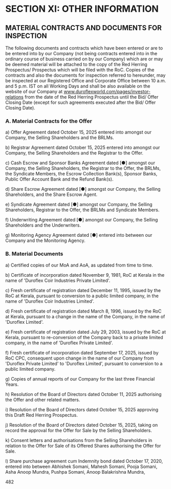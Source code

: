# SECTION XI: OTHER INFORMATION
## MATERIAL CONTRACTS AND DOCUMENTS FOR INSPECTION

The following documents and contracts which have been entered or are to be entered into by our Company (not being contracts entered into in the ordinary course of business carried on by our Company) which are or may be deemed material will be attached to the copy of the Red Herring Prospectus/ Prospectus which will be filed with the RoC. Copies of the contracts and also the documents for inspection referred to hereunder, may be inspected at our Registered Office and Corporate Office between 10 a.m. and 5 p.m. IST on all Working Days and shall be also available on the website of our Company at www.duroflexworld.com/pages/investor-relations from the date of the Red Herring Prospectus until the Bid/ Offer Closing Date (except for such agreements executed after the Bid/ Offer Closing Date).

### A. Material Contracts for the Offer

a) Offer Agreement dated October 15, 2025 entered into amongst our Company, the Selling Shareholders and the BRLMs.

b) Registrar Agreement dated October 15, 2025 entered into amongst our Company, the Selling Shareholders and the Registrar to the Offer.

c) Cash Escrow and Sponsor Banks Agreement dated [●] amongst our Company, the Selling Shareholders, the Registrar to the Offer, the BRLMs, the Syndicate Members, the Escrow Collection Bank(s), Sponsor Banks, Public Offer Account Bank and the Refund Bank(s).

d) Share Escrow Agreement dated [●] amongst our Company, the Selling Shareholders, and the Share Escrow Agent.

e) Syndicate Agreement dated [●] amongst our Company, the Selling Shareholders, Registrar to the Offer, the BRLMs and Syndicate Members.

f) Underwriting Agreement dated [●] amongst our Company, the Selling Shareholders and the Underwriters.

g) Monitoring Agency Agreement dated [●] entered into between our Company and the Monitoring Agency.

### B. Material Documents

a) Certified copies of our MoA and AoA, as updated from time to time.

b) Certificate of incorporation dated November 9, 1981, RoC at Kerala in the name of 'Duroflex Coir Industries Private Limited'.

c) Fresh certificate of registration dated December 11, 1995, issued by the RoC at Kerala, pursuant to conversion to a public limited company, in the name of 'Duroflex Coir Industries Limited'.

d) Fresh certificate of registration dated March 8, 1996, issued by the RoC at Kerala, pursuant to a change in the name of the Company, in the name of 'Duroflex Limited'.

e) Fresh certificate of registration dated July 29, 2003, issued by the RoC at Kerala, pursuant to re-conversion of the Company back to a private limited company, in the name of 'Duroflex Private Limited'.

f) Fresh certificate of incorporation dated September 17, 2025, issued by RoC CPC, consequent upon change in the name of our Company from 'Duroflex Private Limited' to 'Duroflex Limited', pursuant to conversion to a public limited company.

g) Copies of annual reports of our Company for the last three Financial Years.

h) Resolution of the Board of Directors dated October 11, 2025 authorising the Offer and other related matters.

i) Resolution of the Board of Directors dated October 15, 2025 approving this Draft Red Herring Prospectus.

j) Resolution of the Board of Directors dated October 15, 2025, taking on record the approval for the Offer for Sale by the Selling Shareholders.

k) Consent letters and authorisations from the Selling Shareholders in relation to the Offer for Sale of its Offered Shares authorising the Offer for Sale.

l) Share purchase agreement cum Indemnity bond dated October 17, 2020, entered into between Abhishek Somani, Mahesh Somani, Pooja Somani, Asha Anoop Mundra, Pushpa Somani, Anoop Balakrishna Mundra,

482
